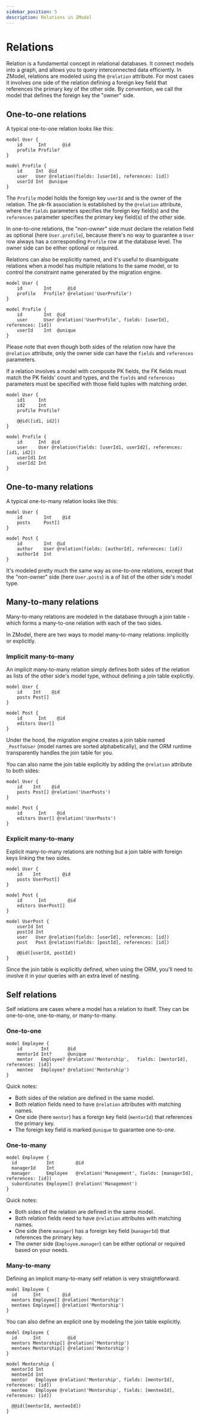 ```yaml
---
sidebar_position: 5
description: Relations in ZModel
---
```


# Relations

Relation is a fundamental concept in relational databases. It connect models into a graph, and allows you to query interconnected data efficiently. In ZModel, relations are modeled using the `@relation` attribute. For most cases it involves one side of the relation defining a foreign key field that references the primary key of the other side. By convention, we call the model that defines the foreign key the "owner" side.

## One-to-one relations

A typical one-to-one relation looks like this:

```zmodel
model User {
    id      Int      @id
    profile Profile?
}

model Profile {
    id     Int  @id
    user   User @relation(fields: [userId], references: [id])
    userId Int  @unique
}
```

The `Profile` model holds the foreign key `userId` and is the owner of the relation. The pk-fk association is established by the `@relation` attribute, where the `fields` parameters specifies the foreign key field(s) and the `references` parameter specifies the primary key field(s) of the other side.

In one-to-one relations, the "non-owner" side must declare the relation field as optional (here `User.profile`), because there's no way to guarantee a `User` row always has a corresponding `Profile` row at the database level. The owner side can be either optional or required.

Relations can also be explicitly named, and it's useful to disambiguate relations when a model has multiple relations to the same model, or to control the constraint name generated by the migration engine.

```zmodel
model User {
    id        Int      @id
    profile   Profile? @relation('UserProfile')
}

model Profile {
    id        Int  @id
    user      User @relation('UserProfile', fields: [userId], references: [id])
    userId    Int  @unique
}
```

Please note that even though both sides of the relation now have the `@relation` attribute, only the owner side can have the `fields` and `references` parameters.

If a relation involves a model with composite PK fields, the FK fields must match the PK fields' count and types, and the `fields` and `references` parameters must be specified with those field tuples with matching order.

```zmodel
model User {
    id1     Int
    id2     Int
    profile Profile?

    @@id([id1, id2])
}

model Profile {
    id      Int  @id
    user    User @relation(fields: [userId1, userId2], references: [id1, id2])
    userId1 Int
    userId2 Int
}
```

## One-to-many relations

A typical one-to-many relation looks like this:

```zmodel
model User {
    id        Int    @id
    posts     Post[]
}

model Post {
    id        Int  @id
    author    User @relation(fields: [authorId], references: [id])
    authorId  Int
}
```

It's modeled pretty much the same way as one-to-one relations, except that the "non-owner" side (here `User.posts`) is a of list of the other side's model type.

## Many-to-many relations

Many-to-many relations are modeled in the database through a join table - which forms a many-to-one relation with each of the two sides.

In ZModel, there are two ways to model many-to-many relations: implicitly or explicitly.

### Implicit many-to-many

An implicit many-to-many relation simply defines both sides of the relation as lists of the other side's model type, without defining a join table explicitly.

```zmodel
model User {
    id    Int    @id
    posts Post[]
}

model Post {
    id      Int    @id
    editors User[]
}
```

Under the hood, the migration engine creates a join table named `_PostToUser` (model names are sorted alphabetically), and the ORM runtime transparently handles the join table for you.

You can also name the join table explicitly by adding the `@relation` attribute to both sides:

```zmodel
model User {
    id    Int    @id
    posts Post[] @relation('UserPosts')
}

model Post {
    id      Int    @id
    editors User[] @relation('UserPosts')
}
```

### Explicit many-to-many

Explicit many-to-many relations are nothing but a join table with foreign keys linking the two sides.

```zmodel
model User {
    id    Int        @id
    posts UserPost[]
}

model Post {
    id      Int        @id
    editors UserPost[]
}

model UserPost {
    userId Int
    postId Int
    user   User @relation(fields: [userId], references: [id])
    post   Post @relation(fields: [postId], references: [id])

    @@id([userId, postId])
}
```

Since the join table is explicitly defined, when using the ORM, you'll need to involve it in your queries with an extra level of nesting.

## Self relations

Self relations are cases where a model has a relation to itself. They can be one-to-one, one-to-many, or many-to-many.

### One-to-one

```zmodel
model Employee {
    id       Int       @id
    mentorId Int?      @unique
    mentor   Employee? @relation('Mentorship',   fields: [mentorId], references: [id])
    mentee   Employee? @relation('Mentorship')
}
```

Quick notes:

- Both sides of the relation are defined in the same model.
- Both relation fields need to have `@relation` attributes with matching names.
- One side (here `mentor`) has a foreign key field (`mentorId`) that references the primary key.
- The foreign key field is marked `@unique` to guarantee one-to-one.

### One-to-many

```zmodel
model Employee {
  id           Int        @id
  managerId    Int
  manager      Employee   @relation('Management', fields: [managerId], references: [id])
  subordinates Employee[] @relation('Management')
}
```

Quick notes:
- Both sides of the relation are defined in the same model.
- Both relation fields need to have `@relation` attributes with matching names.
- One side (here `manager`) has a foreign key field (`managerId`) that references the primary key.
- The owner side (`Employee.manager`) can be either optional or required based on your needs.

### Many-to-many

Defining an implicit many-to-many self relation is very straightforward.

```zmodel
model Employee {
  id      Int        @id
  mentors Employee[] @relation('Mentorship')
  mentees Employee[] @relation('Mentorship')
}
```

You can also define an explicit one by modeling the join table explicitly.

```zmodel
model Employee {
  id      Int          @id
  mentors Mentorship[] @relation('Mentorship')
  mentees Mentorship[] @relation('Mentorship')
}

model Mentorship {
  mentorId Int
  menteeId Int
  mentor   Employee @relation('Mentorship', fields: [mentorId], references: [id])
  mentee   Employee @relation('Mentorship', fields: [menteeId], references: [id])

  @@id([mentorId, menteeId])
}
```